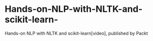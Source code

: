 # Hands-on-NLP-with-NLTK-and-scikit-learn-
Hands-on NLP with NLTK and scikit-learn[video], published by Packt
